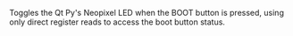Toggles the Qt Py's Neopixel LED when the BOOT button is pressed, using only direct register reads to access the boot button status.
